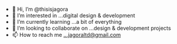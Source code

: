 - 👋 Hi, I’m @thisisjagora
- 👀 I’m interested in ...digital design & development
- 🌱 I’m currently learning ...a bit of everything
- 💞️ I’m looking to collaborate on ...design & development projects
- 📫 How to reach me ...jagoraltd@gmail.com

<!---
thisisjagora/thisisjagora is a ✨ special ✨ repository because its `README.md` (this file) appears on your GitHub profile.
You can click the Preview link to take a look at your changes.
--->
